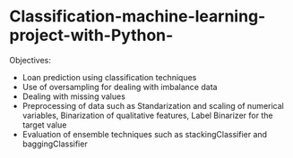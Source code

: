 # Classification-machine-learning-project-with-Python-

Objectives:
- Loan prediction using classification techniques 
- Use of oversampling for dealing with imbalance data 
- Dealing with missing values
- Preprocessing of data such as Standarization and scaling of numerical variables, Binarization of qualitative features, Label Binarizer for the target value
- Evaluation of ensemble techniques such as stackingClassifier and baggingClassifier
